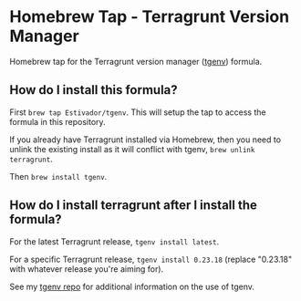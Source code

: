 # Homebrew Tap - Terragrunt Version Manager

Homebrew tap for the Terragrunt version manager ([tgenv](https://github.com/Estivador/tgenv)) formula.

## How do I install this formula?

First `brew tap Estivador/tgenv`.  This will setup the tap to access the formula in this repository.

If you already have Terragrunt installed via Homebrew, then you need to unlink the existing install as it will conflict with tgenv, `brew unlink terragrunt`.

Then `brew install tgenv`.

## How do I install terragrunt after I install the formula?

For the latest Terragrunt release, `tgenv install latest`.

For a specific Terragrunt release, `tgenv install 0.23.18` (replace "0.23.18" with whatever release you're aiming for).

See my [tgenv repo](https://github.com/Estivador/tgenv) for additional information on the use of tgenv.
